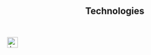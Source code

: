 <h2 align = "center">Technologies</h2>
<br>

<span><img src = "https://img.shelds.io/badge/JavaScript-282C34?logo=javascript&logoColor=F7DF1E" alt = "JavaScript logo" title = "JavaScript" height ="25"/></span>